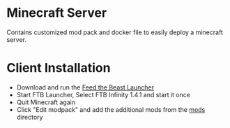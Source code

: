 # Minecraft Server

Contains customized mod pack and docker file to easily deploy a minecraft server.

# Client Installation

- Download and run the [Feed the Beast Launcher](http://www.feed-the-beast.com/#download)
- Start FTB Launcher, Select FTB Infinity 1.4.1 and start it once
- Quit Minecraft again
- Click "Edit modpack" and add the additional mods from the [mods](mods)
  directory
